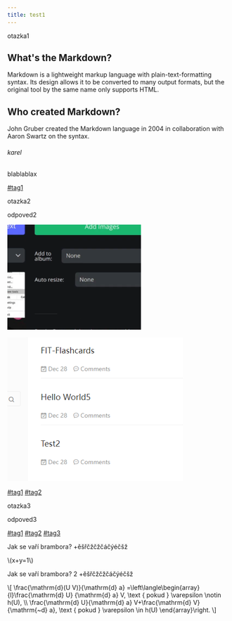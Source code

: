 ```yaml
---
title: test1
---
```


<!--question-->

otazka1

<!--answer-->

## What's the Markdown?

Markdown is a lightweight markup language with plain-text-formatting syntax.
Its design allows it to be converted to many output formats,
but the original tool by the same name only supports HTML.

## Who created Markdown?

John Gruber created the Markdown language in 2004 in collaboration with
Aaron Swartz on the syntax.

###### karel

blablablax

[#tag1]()

<!--question-->

otazka2

<!--answer-->

odpoved2

![](img/37039e93733be69316ae2c8e6e2fa6f9.png)

![](img/bc7ada9abb616cbaf04d6c1d8d5a319a.png)

[#tag1]() [#tag2]()

<!--question-->

otazka3

<!--answer-->

odpoved3

[#tag1]() [#tag2]() [#tag3]()

<!--question-->

Jak se vaří brambora? +ěšřčžčžčáčýéčšž

<!--answer-->

\\\(x+y=1\\\)

<!--question-->

Jak se vaří brambora? 2 +ěšřčžčžčáčýéčšž

<!--answer-->

\\\[
\frac{\mathrm{d}(U V)}{\mathrm{d} a}
=\left\langle\begin{array}{l}\frac{\mathrm{d} U}
{\mathrm{d} a} V, \text { pokud } \varepsilon \notin h(U), \\\\ \frac{\mathrm{d} U}{\mathrm{d} a} V+\frac{\mathrm{d} V}{\mathrm{~d} a}, \text { pokud } \varepsilon \in h(U) \end{array}\right.
\\\]
